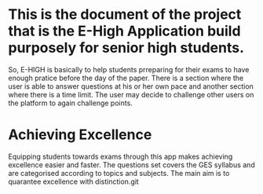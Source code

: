 
# This is the document of the project that is the E-High Application build purposely for senior high students.
So, E-HIGH is basically to help students prreparing for their exams to have enough pratice before the day of the paper. There is a section where the user is able to answer questions at his or her own pace and another section where there is a time limit. The user may decide to challenge other users on the platform to again challenge points. 


# Achieving Excellence
Equipping students towards exams through this app makes achieving excellence easier and faster. The questions set covers the GES syllabus and are categorised according to topics and subjects. The main aim is to quarantee excellence with distinction.git 